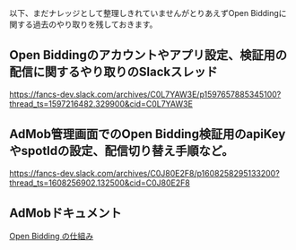 以下、まだナレッジとして整理しきれていませんがとりあえずOpen Biddingに関する過去のやり取りを残しておきます。

## Open Biddingのアカウントやアプリ設定、検証用の配信に関するやり取りのSlackスレッド
https://fancs-dev.slack.com/archives/C0L7YAW3E/p1597657885345100?thread_ts=1597216482.329900&cid=C0L7YAW3E

## AdMob管理画面でのOpen Bidding検証用のapiKeyやspotIdの設定、配信切り替え手順など。
https://fancs-dev.slack.com/archives/C0J80E2F8/p1608258295133200?thread_ts=1608256902.132500&cid=C0J80E2F8

## AdMobドキュメント
[Open Bidding の仕組み](https://support.google.com/admanager/answer/7128958?hl=ja)
